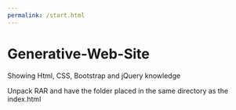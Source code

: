 ```yaml
---
permalink: /start.html
---
```



# Generative-Web-Site
Showing Html, CSS, Bootstrap and jQuery knowledge 

Unpack RAR and have the folder placed in the same directory as the index.html
